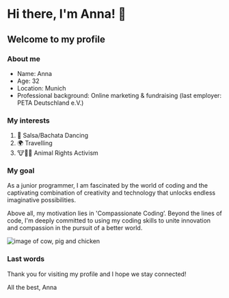 # Hi there, I'm Anna! 🌱 #
## Welcome to my profile ##
### About me ###

- Name: Anna
- Age: 32
- Location: Munich 
- Professional background: Online marketing & fundraising (last employer: PETA Deutschland e.V.)

### My interests ###

1. 💃 Salsa/Bachata Dancing
2. 🌍 Travelling 
3. 🐮🐷🐔 Animal Rights Activism
   
### My goal ###

As a junior programmer, I am fascinated by the world of coding and the captivating combination of creativity and technology that unlocks endless imaginative possibilities. 

Above all, my motivation lies in 'Compassionate Coding’. Beyond the lines of code, I'm deeply committed to using my coding skills to unite innovation and compassion in the pursuit of a better world.

![image of cow, pig and chicken](https://www.aspca.org/sites/default/files/091922-farm-animal-awareness-week.jpg)

### Last words ###

Thank you for visiting my profile and I hope we stay connected! 

All the best, 
Anna 

